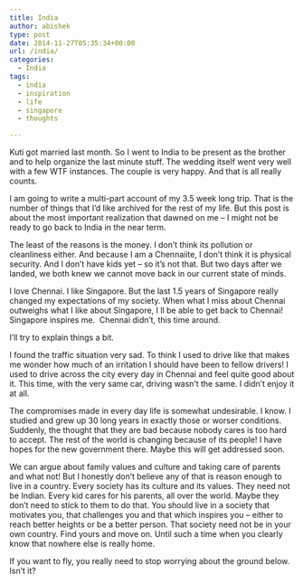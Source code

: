 ```yaml
---
title: India
author: abishek
type: post
date: 2014-11-27T05:35:34+00:00
url: /india/
categories:
  - India
tags:
  - india
  - inspiration
  - life
  - singapore
  - thoughts

---
```

Kuti got married last month. So I went to India to be present as the brother and to help organize the last minute stuff. The wedding itself went very well with a few WTF instances. The couple is very happy. And that is all really counts.

I am going to write a multi-part account of my 3.5 week long trip. That is the number of things that I&#8217;d like archived for the rest of my life. But this post is about the most important realization that dawned on me &#8211; I might not be ready to go back to India in the near term.

The least of the reasons is the money. I don&#8217;t think its pollution or cleanliness either. And because I am a Chennaiite, I don&#8217;t think it is physical security. And I don&#8217;t have kids yet &#8211; so it&#8217;s not that. But two days after we landed, we both knew we cannot move back in our current state of minds.

I love Chennai. I like Singapore. But the last 1.5 years of Singapore really changed my expectations of my society. When what I miss about Chennai outweighs what I like about Singapore, I ll be able to get back to Chennai! Singapore inspires me.  Chennai didn&#8217;t, this time around.

I&#8217;ll try to explain things a bit.

I found the traffic situation very sad. To think I used to drive like that makes me wonder how much of an irritation I should have been to fellow drivers! I used to drive across the city every day in Chennai and feel quite good about it. This time, with the very same car, driving wasn&#8217;t the same. I didn&#8217;t enjoy it at all.

The compromises made in every day life is somewhat undesirable. I know. I studied and grew up 30 long years in exactly those or worser conditions. Suddenly, the thought that they are bad because nobody cares is too hard to accept. The rest of the world is changing because of its people! I have hopes for the new government there. Maybe this will get addressed soon.

We can argue about family values and culture and taking care of parents and what not! But I honestly don&#8217;t believe any of that is reason enough to live in a country. Every society has its culture and its values. They need not be Indian. Every kid cares for his parents, all over the world. Maybe they don&#8217;t need to stick to them to do that. You should live in a society that motivates you, that challenges you and that which inspires you &#8211; either to reach better heights or be a better person. That society need not be in your own country. Find yours and move on. Until such a time when you clearly know that nowhere else is really home.

If you want to fly, you really need to stop worrying about the ground below. Isn&#8217;t it?